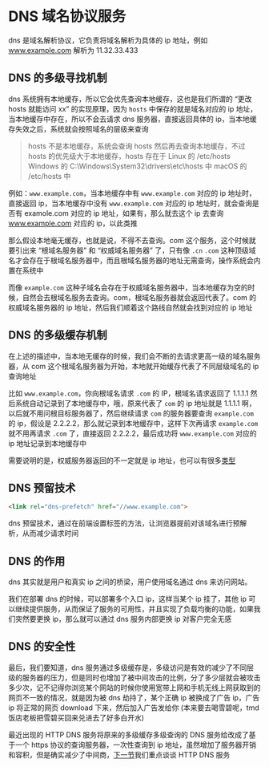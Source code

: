 <!--
 * @Author: shgopher shgopher@gmail.com
 * @Date: 2024-09-15 16:49:18
 * @LastEditors: shgopher shgopher@gmail.com
 * @LastEditTime: 2024-09-20 16:32:47
 * @FilePath: /luban/系统设计基础/网络在系统设计中的作用/DNS/README.md
 * @Description: 
 * 
 * Copyright (c) 2024 by shgopher, All Rights Reserved. 
-->
# DNS 域名协议服务
dns 是域名解析协议，它负责将域名解析为具体的 ip 地址，例如 www.example.com 解析为 11.32.33.433
## DNS 的多级寻找机制
dns 系统拥有本地缓存，所以它会优先查询本地缓存，这也是我们所谓的 “更改 hosts 就能访问 xx” 的实现原理，因为 `hosts` 中保存的就是域名对应的 ip 地址，当本地缓存中存在，所以不会去请求 dns 服务器，直接返回具体的 ip，当本地缓存失效之后，系统就会按照域名的层级来查询
> hosts 不是本地缓存，系统会查询 hosts 然后再去查询本地缓存，不过 hosts 的优先级大于本地缓存，hosts 存在于 Linux 的 /etc/hosts Windows 的 C:\Windows\System32\drivers\etc\hosts 中 macOS 的 /etc/hosts 中

例如：`www.example.com`，当本地缓存中有 `www.example.com` 对应的 ip 地址时，直接返回 ip，当本地缓存中没有 `www.example.com` 对应的 ip 地址时，就会查询是否有 examole.com 对应的 ip 地址，如果有，那么就去这个 ip 去查询 www.example.com 对应的 ip，以此类推

那么假设本地毫无缓存，也就是说，不得不去查询。com 这个服务，这个时候就要引出来 “根域名服务器” 和 “权威域名服务器” 了，只有像 `.cn` `.com` 这种顶级域名才会存在于根域名服务器中，而且根域名服务器的地址无需查询，操作系统会内置在系统中

而像 `example.com` 这种子域名会存在于权威域名服务器中，当本地缓存为空的时候，自然会去根域名服务去查询。com，根域名服务器就会返回代表了。com 的权威域名服务器的 ip 地址，然后我们顺着这个路线自然就会找到对应的 ip 地址
## DNS 的多级缓存机制
在上述的描述中，当本地无缓存的时候，我们会不断的去请求更高一级的域名服务器，从 com 这个根域名服务器为开始，本地就开始缓存代表了不同层级域名的 ip 查询地址

比如 `www.example.com`，你向根域名请求 `.com` 的 IP，根域名请求返回了 1.1.1.1 然后系统自动记录到了本地缓存中，哦，原来代表了 `com` 的 ip 地址就是 1.1.1.1 啊，以后就不用问根目标服务器了，然后继续请求 `com` 的服务器要查询 `example.com` 的 ip，假设是 2.2.2.2，那么就记录到本地缓存中，这样下次再请求 `example.com` 就不用再请求 `.com` 了，直接返回 2.2.2.2，最后成功将 `www.example.com` 对应的 ip 地址记录到本地缓存中

需要说明的是，权威服务器返回的不一定就是 ip 地址，也可以有很多[类型](https://zh.wikipedia.org/wiki/DNS%E8%AE%B0%E5%BD%95%E7%B1%BB%E5%9E%8B%E5%88%97%E8%A1%A8)
## DNS 预留技术
```html
<link rel="dns-prefetch" href="//www.example.com">
```
dns 预留技术，通过在前端设置标签的方法，让浏览器提前对该域名进行预解析，从而减少请求时间
## DNS 的作用
dns 其实就是用户和真实 ip 之间的桥梁，用户使用域名通过 dns 来访问网站。

我们在部署 dns 的时候，可以部署多个入口 ip，这样当某个 ip 挂了，其他 ip 可以继续提供服务，从而保证了服务的可用性，并且实现了负载均衡的功能，如果我们突然要更换 ip，那么就可以通过 dns 服务内部更换 ip 对客户完全无感
## DNS 的安全性
最后，我们要知道，dns 服务通过多级缓存是，多级访问是有效的减少了不同层级的服务器的压力，但是同时也增加了被中间攻击的比例，分了多少层就会被攻击多少次，记不记得你浏览某个网站的时候你使用宽带上网和手机无线上网获取到的网页不一致的情况，就是因为被 dns 劫持了，某个正确 ip 被换成了广告 ip，广告 ip 将正常的网页 download 下来，然后加入广告发给你 (本来要去喝雪碧呢，tmd 饭店老板把雪碧买回来兑进去了好多白开水)

最近出现的 HTTP DNS 服务将原来的多级缓存多级查询的 DNS 服务给改成了基于一个 https 协议的查询服务器，一次性查询到 ip 地址，虽然增加了服务器开销和容积，但是确实减少了中间商，[下一节](../HTTPDNS/README.md)我们重点谈谈 HTTP DNS 服务

